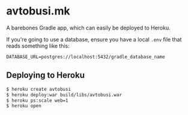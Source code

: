 # avtobusi.mk

A barebones Gradle app, which can easily be deployed to Heroku.

If you're going to use a database, ensure you have a local `.env` file that reads something like this:

```
DATABASE_URL=postgres://localhost:5432/gradle_database_name
```

## Deploying to Heroku

```sh
$ heroku create avtobusi
$ heroku deploy:war build/libs/avtobusi.war
$ heroku ps:scale web=1
$ heroku open
```
